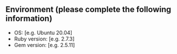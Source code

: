 <!--- Provide a general summary of your issue in the Title above -->

## Environment (please complete the following information)
 - OS: [e.g. Ubuntu 20.04]
 - Ruby version: [e.g. 2.7.3]
 - Gem version: [e.g. 2.5.11]
